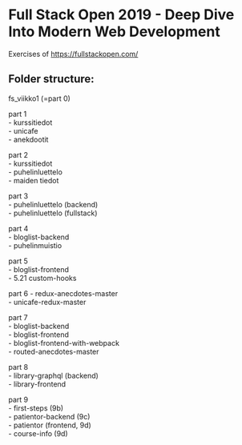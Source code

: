 # Full Stack Open 2019 - Deep Dive Into Modern Web Development
Exercises of https://fullstackopen.com/    

## Folder structure:    
fs_viikko1 (=part 0)    
    
part 1    
    - kurssitiedot    
    - unicafe     
    - anekdootit    
         
part 2    
    - kurssitiedot    
    - puhelinluettelo    
    - maiden tiedot    
         
part 3   
    - puhelinluettelo (backend)    
    - puhelinluettelo (fullstack)     
         
part 4    
    - bloglist-backend    
    - puhelinmuistio     
         
part 5    
    - bloglist-frontend     
    - 5.21 custom-hooks     
        
part 6 
    - redux-anecdotes-master     
    - unicafe-redux-master    
         
part 7    
    - bloglist-backend     
    - bloglist-frontend     
    - bloglist-frontend-with-webpack     
    - routed-anecdotes-master     
         
part 8    
    - library-graphql (backend)    
    - library-frontend     

part 9     
    - first-steps (9b)         
    - patientor-backend (9c)      
    - patientor (frontend, 9d)      
    - course-info (9d)     